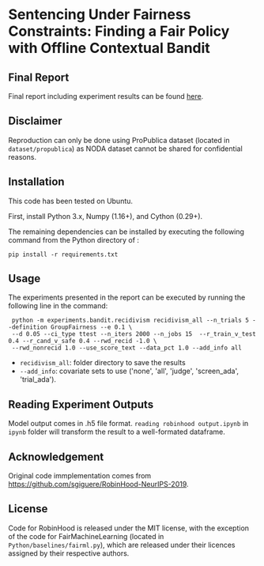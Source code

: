 # Sentencing Under Fairness Constraints: Finding a Fair Policy with Offline Contextual Bandit

## Final Report

Final report including experiment results can be found [here](https://docs.google.com/document/d/17uofC2CaA0BKe8DIyfa38uqWqWOK_pCggPaW2asECJI/edit#).

## Disclaimer

Reproduction can only be done using ProPublica dataset (located in `dataset/propublica`) as NODA dataset cannot be shared for confidential reasons. 

## Installation

This code has been tested on Ubuntu.

First, install Python 3.x, Numpy (1.16+), and Cython (0.29+).

The remaining dependencies can be installed by executing the following command from the Python directory of : 

	pip install -r requirements.txt

## Usage

The experiments presented in the report can be executed by running the following line in the command:

     python -m experiments.bandit.recidivism recidivism_all --n_trials 5 --definition GroupFairness --e 0.1 \
     --d 0.05 --ci_type ttest --n_iters 2000 --n_jobs 15  --r_train_v_test 0.4 --r_cand_v_safe 0.4 --rwd_recid -1.0 \
     --rwd_nonrecid 1.0 --use_score_text --data_pct 1.0 --add_info all
     
* `recidivism_all`: folder directory to save the results
* `--add_info`: covariate sets to use ('none', 'all', 'judge', 'screen_ada', 'trial_ada').

## Reading Experiment Outputs

Model output comes in .h5 file format. `reading robinhood output.ipynb` in `ipynb` folder will transform the result to a well-formated dataframe. 

## Acknowledgement

Original code immplementation comes from https://github.com/sgiguere/RobinHood-NeurIPS-2019.

## License

Code for RobinHood is released under the MIT license, with the exception of the code for FairMachineLearning (located in `Python/baselines/fairml.py`), which are released under their licences assigned by their respective authors.

